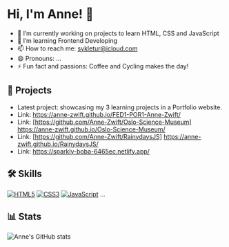 # Hi, I'm Anne! 👋

- 🔭 I’m currently working on projects to learn HTML, CSS and JavaScript
- 🌱 I’m learning Frontend Developing
- 📫 How to reach me: sykletur@icloud.com
- 😄 Pronouns: ...
- ⚡ Fun fact and passions: Coffee and Cycling makes the day!

## 🚀 Projects
- Latest project: showcasing my 3 learning projects in a Portfolio website.
- Link: https://anne-zwift.github.io/FED1-POR1-Anne-Zwift/
- Link: [https://github.com/Anne-Zwift/Oslo-Science-Museum] https://anne-zwift.github.io/Oslo-Science-Museum/
- Link: [https://github.com/Anne-Zwift/RainydaysJS] https://anne-zwift.github.io/RainydaysJS/
- Link: https://sparkly-boba-6465ec.netlify.app/

## 🛠️ Skills
[![HTML5](https://img.shields.io/badge/HTML5-E34F26?logo=html5&logoColor=white&style=flat)](#)
[![CSS3](https://img.shields.io/badge/CSS3-1572B6?logo=css3&logoColor=white&style=flat)](#)
[![JavaScript](https://img.shields.io/badge/JavaScript-F7DF1E?logo=javascript&logoColor=black&style=flat)](#)
...

## 📊 Stats
![Anne's GitHub stats](https://github-readme-stats.vercel.app/api?username=Anne-Zwift&show_icons=true)


<!---
Anne-Zwift/Anne-Zwift is a ✨ special ✨ repository because its `README.md` (this file) appears on your GitHub profile.
You can click the Preview link to take a look at your changes.
--->
